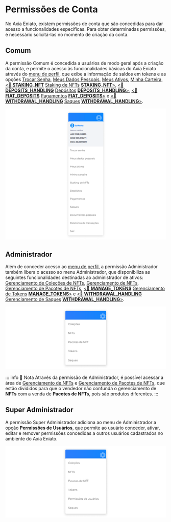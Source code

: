 # Permissões de Conta
No Axia Eniato, existem permissões de conta que são concedidas para dar acesso a funcionalidades específicas. Para obter determinadas permissões, é necessário solicitá-las no momento de criação da conta.
 
## Comum
A permissão Comum é concedida a usuários de modo geral após a criação da conta, e permite o acesso às funcionalidades básicas do Axia Eniato através do [menu de perfil](../profile/profile.md), que exibe a informação de saldos em tokens e as opções [Trocar Senha](../profile/profile_changepassword.md), [Meus Dados Pessoais](../profile/profile_mypersonaldata.md), [Meus Ativos](../profile/profile_myassets.md), [Minha Carteira](../profile/profile_mywallet.md), [<feature><🔐 **STAKING_NFT**</feature>](../about/licenses.md) [Staking de NFTs](../nfts/nfts_staking.md) [<feature>**STAKING_NFT**></feature>](../about/licenses.md), [<feature><🔐 **DEPOSITS_HANDLING**</feature>](../about/licenses.md) [Depósitos](../profile/profile_deposits.md) [<feature>**DEPOSITS_HANDLING**></feature>](../about/licenses.md), [<feature><🔐 **FIAT_DEPOSITS**</feature>](../about/licenses.md) [Pagamentos](../profile/profile_payments.md) [<feature>**FIAT_DEPOSITS**></feature>](../about/licenses.md) e [<feature><🔐 **WITHDRAWAL_HANDLING**</feature>](../about/licenses.md) [Saques](../profile/profile_withdrawals.md) [<feature>**WITHDRAWAL_HANDLING**></feature>](../about/licenses.md).

![image](../img/profile/profile_menu.png)

 ## Administrador
 Além de conceder acesso ao [menu de perfil](../profile/profile.md), a permissão Administrador também libera o acesso ao menu Administrador, que disponibiliza as seguintes funcionalidades destinadas ao administrador de ativos: [Gerenciamento de Coleções de NFTs](../nfts/nfts_collections_management.md), [Gerenciamento de NFTs](../nfts/nfts_management.md), [Gerenciamento de Pacotes de NFTs](../nfts/nfts_packages_management.md), [<feature><🔐 **MANAGE_TOKENS**</feature>](../about/licenses.md) [Gerenciamento de Tokens](../tokens/tokens_management.md) [<feature>**MANAGE_TOKENS**></feature>](../about/licenses.md) e [<feature><🔐 **WITHDRAWAL_HANDLING**</feature>](../about/licenses.md) [Gerenciamento de Saques](../profile/profile_withdrawals.md#gerenciamento-de-saques) [<feature>**WITHDRAWAL_HANDLING**></feature>](../about/licenses.md).

![image](../img/profile/adm_menu.png)

::: info 📄 Nota
Através da permissão de Administrador, é possível acessar a área de [Gerenciamento de NFTs](../nfts/nfts_management.md) e [Gerenciamento de Pacotes de NFTs](../nfts/nfts_packages_management.md), que estão divididos para que o vendedor não confunda o gerenciamento de **NFTs** com a venda de **Pacotes de NFTs**, pois são produtos diferentes.
:::

## Super Administrador
A permissão Super Administrador adiciona ao menu de Administrador a opção **Permissões de Usuários**, que permite ao usuário conceder, ativar, editar e remover permissões concedidas a outros usuários cadastrados no ambiente do Axia Eniato.

![image](../img/profile/superadm_menu.png)